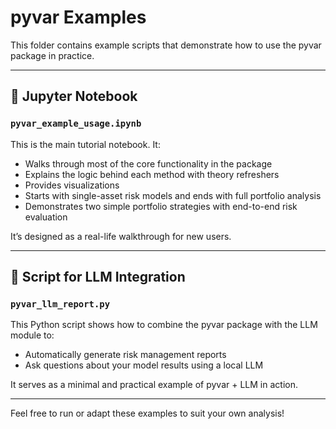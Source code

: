 # pyvar Examples

This folder contains example scripts that demonstrate how to use the pyvar package in practice.

---

## 📘 Jupyter Notebook

### `pyvar_example_usage.ipynb`

This is the main tutorial notebook. It:

- Walks through most of the core functionality in the package
- Explains the logic behind each method with theory refreshers
- Provides visualizations
- Starts with single-asset risk models and ends with full portfolio analysis
- Demonstrates two simple portfolio strategies with end-to-end risk evaluation

It’s designed as a real-life walkthrough for new users.

---

## 🤖 Script for LLM Integration

### `pyvar_llm_report.py` 

This Python script shows how to combine the pyvar package with the LLM module to:

- Automatically generate risk management reports
- Ask questions about your model results using a local LLM

It serves as a minimal and practical example of pyvar + LLM in action.

---

Feel free to run or adapt these examples to suit your own analysis!
